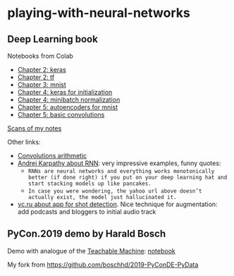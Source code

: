 # playing-with-neural-networks


## Deep Learning book

Notebooks from Colab
* [Chapter 2: keras](DL_chapter_2_keras.ipynb)
* [Chapter 2: tf](DL_chapter_2_tf.ipynb)
* [Chapter 3: mnist](DL_chapter_3_mnist.ipynb)
* [Chapter 4: keras for initialization](DL_chapter_4_keras_for_initialization.ipynb)
* [Chapter 4: minibatch normalization](DL_chapter_4_minibatch_normalization.ipynb)
* [Chapter 5: autoencoders for mnist](DL_chapter_5_autoencoders_for_mnist.ipynb)
* [Chapter 5: basic convolutions](DL_chapter_5_basic_convolutions.ipynb)

[Scans of my notes](DL%20notes/DL_notes.pdf)

Other links:
* [Convolutions arithmetic](https://github.com/vdumoulin/conv_arithmetic)
* [Andrej Karpathy about RNN](http://karpathy.github.io/2015/05/21/rnn-effectiveness/): very impressive examples, funny quotes:
  * `RNNs are neural networks and everything works monotonically better (if done right) if you put on your deep learning hat and start stacking models up like pancakes.`
  * `In case you were wondering, the yahoo url above doesn’t actually exist, the model just hallucinated it.`
* [vc.ru about app for shot detection](https://vc.ru/tribuna/92856-kak-neyroseti-pomogayut-razvivat-navyki-po-strelbe-istoriya-ot-chempionov-mira). Nice technique for augmentation: add podcasts and bloggers to initial audio track


## PyCon.2019 demo by Harald Bosch

Demo with analogue of the [Teachable Machine](https://teachablemachine.withgoogle.com/): [notebook](PyCon_de_2019_showcase.ipynb)

My fork from https://github.com/boschhd/2019-PyConDE-PyData